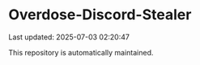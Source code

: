 # Overdose-Discord-Stealer

Last updated: 2025-07-03 02:20:47

This repository is automatically maintained.
